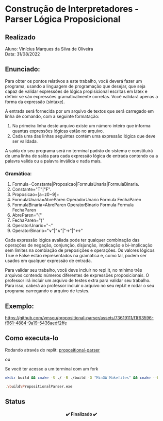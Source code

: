 # Construção de Interpretadores - Parser Lógica Proposicional

## Realizado
Aluno: Vinícius Marques da Silva de Oliveira <br>
Data: 31/08/2022

## Enunciado:
Para obter os pontos relativos a este trabalho, você deverá fazer um programa, usando a linguagem de programação que desejar, que seja capaz de validar expressões de lógica propisicional escritas em latex e definir se são expressões gramaticalmente corretas. Você validará apenas a forma da expressão (sintaxe).

A entrada será fornecida por um arquivo de textos que será carregado em linha de comando, com a seguinte formatação: 
1. Na primeira linha deste arquivo existe um número inteiro que informa quantas expressões lógicas estão no arquivo. 
2. Cada uma das linhas seguintes contém uma expressão lógica que deve ser validada.

A saída do seu programa será no terminal padrão do sistema e constituirá de uma linha de saída para cada expressão lógica de entrada contendo ou a palavra valida ou a palavra inválida e nada mais. 

### Gramática: 
1. Formula=Constante|Proposicao|FormulaUnaria|FormulaBinaria.
2. Constante="T"|"F".
3. Proposicao=[a−z0−9]+
4. FormulaUnaria=AbreParen OperadorUnario Formula FechaParen
5. FormulaBinaria=AbreParen OperatorBinario Formula Formula FechaParen
6. AbreParen="("
7. FechaParen=")"
8. OperatorUnario="¬"
9. OperatorBinario="∨"|"∧"|"→"|"↔"
 
Cada expressão lógica avaliada pode ter qualquer combinação das operações de negação, conjunção, disjunção, implicação e bi-implicação sem limites na combiação de preposições e operações. Os valores lógicos True e False estão representados na gramática e, como tal, podem ser usados em qualquer expressão de entrada. 

Para validar seu trabalho, você deve incluir no repl.it, no mínimo três arquivos contendo números diferentes de expressões proposicionais. O professor irá incluir um arquivo de testes extra para validar seu trabalho. Para isso, caberá ao professor incluir o arquivo no seu repl.it e rodar o seu programa carregando o arquivo de testes.

## Exemplo:

https://github.com/vmsou/propositional-parser/assets/73619111/f1f63596-f961-4884-9a19-5436aedf2ffe

## Como executa-lo
Rodando através do replit: [propositional-parser](https://replit.com/@vmsou/propositional-parser)

ou 

Se você ter acesso a um terminal com um fork

```bash
mkdir build && cmake -S ./ -B ./build -G "MinGW Makefiles" && cmake --build ./build/

.\build\PropositionalParser.exe
```

## Status
<h4 align="center"> 
	✔️ Finalizado ✔️
</h4>

